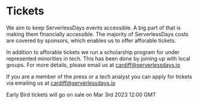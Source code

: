 # Tickets

We aim to keep ServerlessDays events accessible. A big part of that is making them financially accessible. The majority of ServerlessDays costs are covered by sponsors, which enables us to offer afforable tickets. 

In addition to afforable tickets we run a scholarship program for under represented minorities in tech. This has been done by joining up with local groups. For more details, please email us at [cardiff@serverlessdays.io](mailto:cardiff@serverlessdays.io)

If you are a member of the press or a tech analyst you can apply for tickets via emailing us at [cardiff@serverlessdays.io](mailto:cardiff@serverlessdays.io)

Early Bird tickets will go on sale on Mar 3rd 2023 12:00 GMT